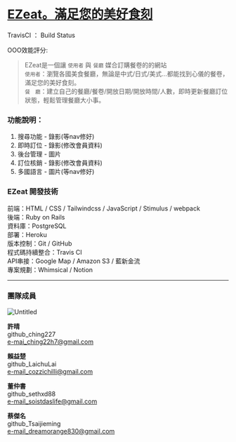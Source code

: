 # [EZeat。滿足您的美好食刻](https://ezeat888.com)

TravisCI ： Build Status

OOO效能評分: 

>EZeat是一個讓 `使用者` 與 `餐廳` 媒合訂購餐卷的的網站</br>
>`使用者`：瀏覽各國美食餐廳，無論是中式/日式/美式...都能找到心儀的餐卷，滿足您的美好食刻。</br>
>`餐　廳`：建立自己的餐廳/餐卷/開放日期/開放時間/人數，即時更新餐廳訂位狀態，輕鬆管理餐廳大小事。</br>



### 功能說明：

1. 搜尋功能 - 錄影(等nav修好)
2. 即時訂位 - 錄影(修改會員資料)
3. 後台管理 - 圖片
4. 訂位核銷 - 錄影(修改會員資料)
5. 多國語言 - 圖片(等nav修好)

### EZeat 開發技術
前端：HTML / CSS / Tailwindcss / JavaScript / Stimulus / webpack </br>
後端：Ruby on Rails</br>
資料庫：PostgreSQL </br>
部署：Heroku </br>
版本控制：Git / GitHub </br>
程式碼持續整合：Travis CI</br>
API串接：Google Map / Amazon S3 / 藍新金流</br>
專案規劃：Whimsical / Notion </br>

---

### 團隊成員

![Untitled](https://user-images.githubusercontent.com/92966004/150060820-0338cd13-3262-4f03-a622-71b40a5ab4e4.png)

**許晴</br>**
github_ching227</br>
e-mai_ching22h7@gmail.com</br>

**賴益楚</br>**
github_LaichuLai</br>
e-mail_cozzichilli@gmail.com</br>

**董仲書</br>**
github_sethxd88</br>
e-mail_soistdaslife@gmail.com</br>

**蔡傑名</br>**
github_Tsaijieming</br>
e-mail_dreamorange830@gmail.com</br>
